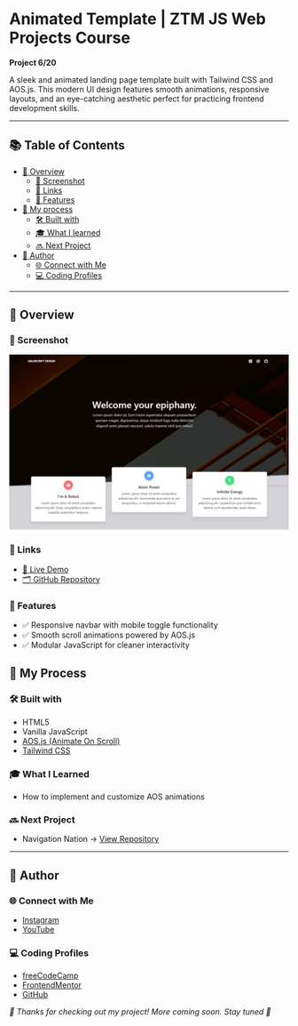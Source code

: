 # Animated Template | ZTM JS Web Projects Course

**Project 6/20**

A sleek and animated landing page template built with Tailwind CSS and AOS.js. This modern UI design features smooth animations, responsive layouts, and an eye-catching aesthetic perfect for practicing frontend development skills.

---

## 📚 Table of Contents

- [🔎 Overview](#-overview)
  - [📸 Screenshot](#-screenshot)
  - [🔗 Links](#-links)
  - [📌 Features](#-features)
- [🧠 My process](#-my-process)
  - [🛠️ Built with](#️-built-with)
  - [🎓 What I learned](#-what-i-learned)
  - [🔜 Next Project](#-next-project)
- [👤 Author](#-author)
  - [🌐 Connect with Me](#-connect-with-me)
  - [💻 Coding Profiles](#-coding-profiles)

---

## 🔎 Overview

### 📸 Screenshot

![screenshot of webpage](./assets/screenshot.jpg)

### 🔗 Links

 - [🔴 Live Demo](https://dalascript.github.io/animated-template/)
 - [🗂️ GitHub Repository](https://github.com/DalaScript/animated-template)

### 📌 Features

 - ✅ Responsive navbar with mobile toggle functionality
 - ✅ Smooth scroll animations powered by AOS.js
 - ✅ Modular JavaScript for cleaner interactivity

## 🧠 My Process

### 🛠️ Built with

 - HTML5
 - Vanilla JavaScript
 - [AOS.js (Animate On Scroll)](https://michalsnik.github.io/aos/)
 - [Tailwind CSS](https://tailwindcss.com/)

### 🎓 What I Learned

 - How to implement and customize AOS animations

### 🔜 Next Project

 - Navigation Nation → [View Repository](https://dalascript.github.io/navigation-nation/)

---

## 👤 Author

### 🌐 Connect with Me

 - [Instagram](https://www.instagram.com/DalaScript)
 - [YouTube](https://www.youtube.com/@DalaScript)

### 💻 Coding Profiles

 - [freeCodeCamp](https://www.freecodecamp.org/DalaScript)
 - [FrontendMentor](https://www.frontendmentor.io/profile/DalaScript)
 - [GitHub](https://github.com/DalaScript)

*🙌 Thanks for checking out my project! More coming soon. Stay tuned 🚀*